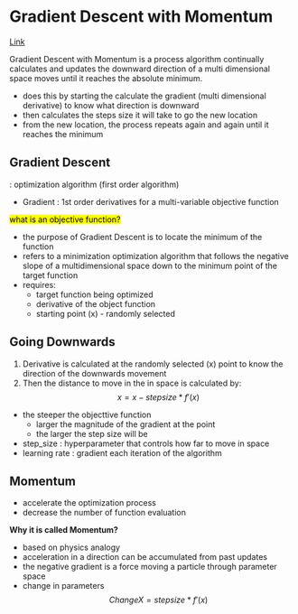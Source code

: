 # Gradient Descent with Momentum
<a href = "https://machinelearningmastery.com/gradient-descent-with-momentum-from-scratch/">Link</a>

Gradient Descent with Momentum is a process algorithm continually calculates and updates the downward direction of a multi dimensional space moves until it reaches the absolute minimum. 

- does this by starting the calculate the gradient (multi dimensional derivative) to know what direction is downward
- then calculates the steps size it will take to go the new location
- from the new location, the process repeats again and again until it reaches the minimum

## Gradient Descent
: optimization algorithm (first order algorithm)

- Gradient
: 1st order derivatives for a multi-variable objective function

<mark>what is an objective function?</mark>

- the purpose of Gradient Descent is to locate the minimum of the function
- refers to a minimization optimization algorithm that follows the negative slope of a multidimensional space down to the minimum point of the target function
- requires:
  - target function being optimized
  - derivative of the object function
  - starting point (x) - randomly selected

## Going Downwards
1. Derivative is calculated at the randomly selected (x) point to know the direction of the downwards movement
2. Then the distance to move in the in space is calculated by: 
$$ x = x - stepsize*f'(x) $$

- the steeper the objecttive function
  - larger the magnitude of the gradient at the point
  - the larger the step size will be
- step_size
: hyperparameter that controls how far to move in space
- learning rate
: gradient each iteration of the algorithm

## Momentum
- accelerate the optimization process
- decrease the number of function evaluation

**Why it is called Momentum?**

- based on physics analogy
- acceleration in a direction can be accumulated from past updates
- the negative gradient is a force moving a particle through parameter space
- change in parameters
$$ChangeX = stepsize*f'(x)$$